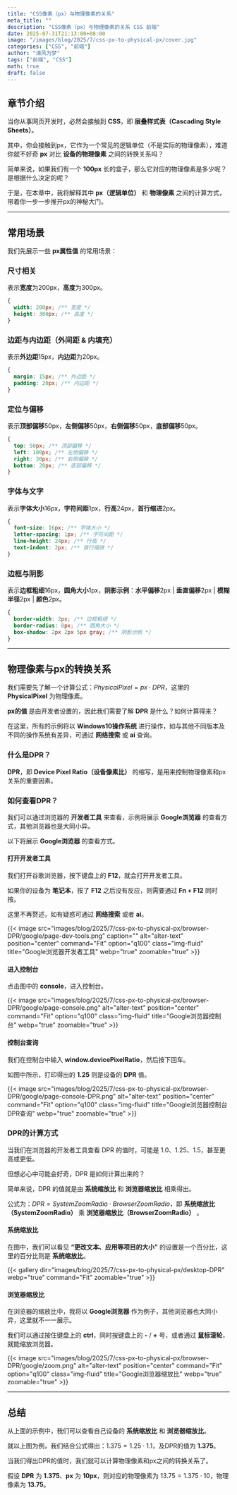 ```yaml
---
title: "CSS像素（px）与物理像素的关系"
meta_title: ""
description: "CSS像素（px）与物理像素的关系 CSS 前端"
date: 2025-07-31T21:13:00+08:00
image: "/images/blog/2025/7/css-px-to-physical-px/cover.jpg"
categories: ["CSS", "前端"]
author: "清风为梦"
tags: ["前端", "CSS"]
math: true
draft: false
---
```


## 章节介绍

当你从事网页开发时，必然会接触到 **CSS**，即 **层叠样式表（Cascading Style Sheets）**。

其中，你会接触到px，它作为一个常见的逻辑单位（不是实际的物理像素），难道你就不好奇 **px** 对比 **设备的物理像素** 之间的转换关系吗？

简单来说，如果我们有一个 **100px** 长的盒子，那么它对应的物理像素是多少呢？是根据什么决定的呢？

于是，在本章中，我将解释其中 **px（逻辑单位）** 和 **物理像素** 之间的计算方式，带着你一步一步推开px的神秘大门。

<hr/>

## 常用场景

我们先展示一些 **px属性值** 的常用场景：

### 尺寸相关

表示**宽度**为200px，**高度**为300px。

```css
{
  width: 200px; /** 宽度 */
  height: 300px; /** 高度 */
}
```

### 边距与内边距（外间距 & 内填充）

表示**外边距**15px，**内边距**为20px。

```css
{
  margin: 15px; /** 外边距 */
  padding: 20px; /** 内边距 */
}
```

### 定位与偏移

表示**顶部偏移**50px，**左侧偏移**50px，**右侧偏移**50px，**底部偏移**50px。

```css
{
  top: 50px; /** 顶部偏移 */
  left: 100px; /** 左侧偏移 */
  right: 30px; /** 右侧偏移 */
  bottom: 20px; /** 底部偏移 */
}
```

### 字体与文字

表示**字体大小**16px，**字符间距**1px，**行高**24px，**首行缩进**2px。

```css
{
  font-size: 16px; /** 字体大小 */
  letter-spacing: 1px; /** 字符间距 */
  line-height: 24px; /** 行高 */
  text-indent: 2px; /** 首行缩进 */
}
```

### 边框与阴影

表示**边框粗细**16px，**圆角大小**1px，**阴影示例**：**水平偏移**2px | **垂直偏移**2px | **模糊半径**2px | **颜色**2px。

```css
{
  border-width: 2px; /** 边框粗细 */
  border-radius: 8px; /** 圆角大小 */
  box-shadow: 2px 2px 5px gray; /** 阴影示例 */
}
```

<hr/>

## 物理像素与px的转换关系

我们需要先了解一个计算公式：$PhysicalPixel = px \cdot DPR$，这里的 **PhysicalPixel** 为物理像素。

**px的值** 是由开发者设置的，因此我们需要了解 **DPR** 是什么？如何计算得来？

在这里，所有的示例将以 **Windows10操作系统** 进行操作，如与其他不同版本及不同的操作系统有差异，可通过 **网络搜索** 或 **ai** 查询。

### 什么是DPR？

**DPR**，即 **Device Pixel Ratio（设备像素比）** 的缩写，是用来控制物理像素和px关系的重要因素。

### 如何查看DPR？

我们可以通过浏览器的 **开发者工具** 来查看，示例将展示 **Google浏览器** 的查看方式，其他浏览器也是大同小异。

以下将展示 **Google浏览器** 的查看方式。

#### 打开开发者工具

我们打开谷歌浏览器，按下键盘上的 **F12**，就会打开开发者工具。

如果你的设备为 **笔记本**，按了 **F12** 之后没有反应，则需要通过 **Fn + F12** 同时按。

这里不再赘述，如有疑惑可通过 **网络搜索** 或者 **ai**。

{{< image src="images/blog/2025/7/css-px-to-physical-px/browser-DPR/google/page-dev-tools.png" caption="" alt="alter-text" position="center" command="Fit" option="q100" class="img-fluid" title="Google浏览器开发者工具" webp="true" zoomable="true" >}}

#### 进入控制台

点击图中的 **console**，进入控制台。

{{< image src="images/blog/2025/7/css-px-to-physical-px/browser-DPR/google/page-console.png" alt="alter-text" position="center" command="Fit" option="q100" class="img-fluid" title="Google浏览器控制台" webp="true" zoomable="true" >}}

#### 控制台查询

我们在控制台中输入 **window.devicePixelRatio**，然后按下回车。

如图中所示，打印得出的 **1.25** 则是设备的 **DPR** 值。

{{< image src="images/blog/2025/7/css-px-to-physical-px/browser-DPR/google/page-console-DPR.png" alt="alter-text" position="center" command="Fit" option="q100" class="img-fluid" title="Google浏览器控制台DPR查询" webp="true" zoomable="true" >}}

### DPR的计算方式

当我们在浏览器的开发者工具查看 DPR 的值时，可能是 1.0、1.25、1.5，甚至更高或更低。

但想必心中可能会好奇，DPR 是如何计算出来的？

简单来说，DPR 的值就是由 **系统缩放比** 和 **浏览器缩放比** 相乘得出。

公式为：$DPR = SystemZoomRadio \cdot BrowserZoomRadio$，即 **系统缩放比（SystemZoomRadio）** 乘 **浏览器缩放比（BrowserZoomRadio）** 。

#### 系统缩放比

在图中，我们可以看见 **“更改文本、应用等项目的大小”** 的设置是一个百分比，这里的百分比则是 **系统缩放比**。

{{< gallery dir="images/blog/2025/7/css-px-to-physical-px/desktop-DPR" webp="true" command="Fit" zoomable="true" >}}

#### 浏览器缩放比

在浏览器的缩放比中，我将以 **Google浏览器** 作为例子，其他浏览器也大同小异，这里就不一一展示。

我们可以通过按住键盘上的 **ctrl**，同时按键盘上的 **-** / **+** 号，或者通过 **鼠标滚轮**，就能缩放浏览器。

{{< image src="images/blog/2025/7/css-px-to-physical-px/browser-DPR/google/zoom.png" alt="alter-text" position="center" command="Fit" option="q100" class="img-fluid" title="Google浏览器缩放比" webp="true" zoomable="true" >}}

<hr/>

## 总结

从上面的示例中，我们可以查看自己设备的 **系统缩放比** 和 **浏览器缩放比**。

就以上图为例，我们结合公式得出：$1.375 = 1.25 \cdot 1.1$，及DPR的值为 **1.375**。

当我们得出DPR的值时，我们就可以计算物理像素和px之间的转换关系了。

假设 **DPR** 为 **1.375**、**px** 为 **10px**，则对应的物理像素为 $13.75 = 1.375 \cdot 10$，物理像素为 **13.75**。

